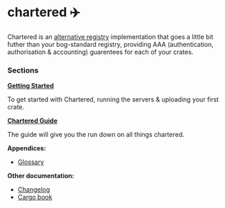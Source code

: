 # chartered ✈️

Chartered is an [alternative registry][arp] implementation that goes a little
bit futher than your bog-standard registry, providing AAA (authentication,
authorisation & accounting) guarentees for each of your crates.

[arp]: https://doc.rust-lang.org/cargo/reference/registries.html

### Sections

**[Getting Started](getting-started/index.md)**

To get started with Chartered, running the servers & uploading your first
crate.

**[Chartered Guide](guide/index.md)**

The guide will give you the run down on all things chartered.

**Appendices:**
* [Glossary](appendix/glossary.md)

**Other documentation:**
* [Changelog](https://github.com/w4/chartered/releases)
* [Cargo book](https://doc.rust-lang.org/cargo/index.html)
